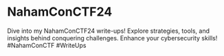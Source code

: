 # NahamConCTF24
Dive into my NahamConCTF24 write-ups! Explore strategies, tools, and insights behind conquering challenges. Enhance your cybersecurity skills! #NahamConCTF #WriteUps

